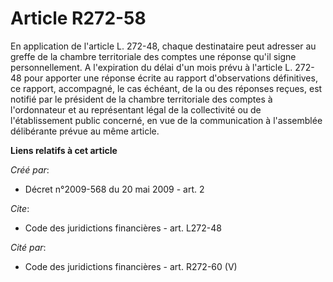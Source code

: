 # Article R272-58

En application de l'article L. 272-48, chaque destinataire peut adresser au greffe de la chambre territoriale des comptes une
réponse qu'il signe personnellement. A l'expiration du délai d'un mois prévu à l'article L. 272-48 pour apporter une réponse
écrite au rapport d'observations définitives, ce rapport, accompagné, le cas échéant, de la ou des réponses reçues, est
notifié par le président de la chambre territoriale des comptes à l'ordonnateur et au représentant légal de la collectivité
ou de l'établissement public concerné, en vue de la communication à l'assemblée délibérante prévue au même article.

**Liens relatifs à cet article**

_Créé par_:

  - Décret n°2009-568 du 20 mai 2009 - art. 2

_Cite_:

  - Code des juridictions financières - art. L272-48

_Cité par_:

  - Code des juridictions financières - art. R272-60 (V)
